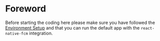 # Foreword

Before starting the coding here please make sure you have followed the [Environment Setup](/chapter1.md) and that you can run the default app with the `react-native-fcm` integration.



